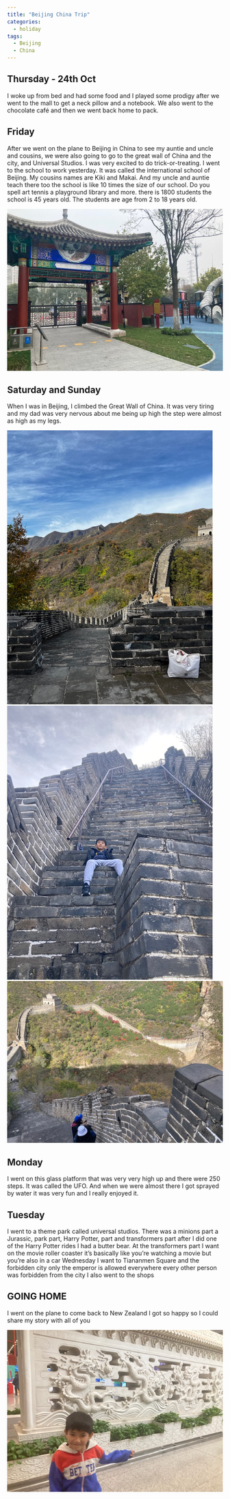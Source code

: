 ```yaml
---
title: "Beijing China Trip"
categories:
  - holiday
tags:
  - Beijing
  - China
---
```


## Thursday - 24th Oct 

I woke up from bed and had some food and I played some prodigy after we went to the mall to get a neck pillow and a notebook. We also went to the chocolate café and then we went back home to pack. 

## Friday 

After we went on the plane to Beijing in China to see my auntie and uncle and cousins, we were also going to go to the great wall of China and the city, and Universal Studios. I was very excited to do trick-or-treating. I went to the school to work yesterday. It was called the international school of Beijing. My cousins names are Kiki and Makai. And my uncle and auntie teach there too the school is like 10 times the size of our school. Do you spell art tennis a playground library and more. there is 1800 students the school is 45 years old. The students are age from 2 to 18 years old.

![ISB 1](/assets/2025/Beijing/ISB.jpg)


## Saturday and Sunday 

When I was in Beijing, I climbed the Great Wall of China. It was very tiring and my dad was very nervous about me being up high the step were almost as high as my legs.

![Great Wall 1](/assets/2025/Beijing/GreatWall1.jpg)
![Great Wall 2](/assets/2025/Beijing/GreatWall2.jpg)
![Great Wall 3](/assets/2025/Beijing/GreatWall3.jpg)


## Monday 

I went on this glass platform that was very very high up and there were 250 steps. It was called the UFO. And when we were almost there I got sprayed by water it was very fun and I really enjoyed it.

## Tuesday

I went to a theme park called universal studios. There was a minions part a Jurassic, park part, Harry Potter, part and transformers part after I did one of the Harry Potter rides I had a butter bear. At the transformers part I want on the movie roller coaster it’s basically like you’re watching a movie but you’re also in a car Wednesday I want to Tiananmen Square and the forbidden city only the emperor is allowed everywhere every other person was forbidden from the city I also went to the shops 

## GOING HOME

I went on the plane to come back to New Zealand I got so happy so I could share my story with all of you

![Airport](/assets/2025/Beijing/Airport.JPG)
